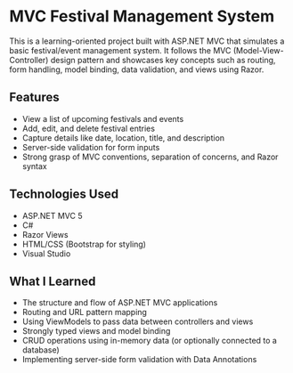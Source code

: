 #  MVC Festival Management System

This is a learning-oriented project built with ASP.NET MVC that simulates a basic festival/event management system. It follows the MVC (Model-View-Controller) design pattern and showcases key concepts such as routing, form handling, model binding, data validation, and views using Razor.

##  Features

-  View a list of upcoming festivals and events
-  Add, edit, and delete festival entries
-  Capture details like date, location, title, and description
-  Server-side validation for form inputs
-  Strong grasp of MVC conventions, separation of concerns, and Razor syntax

##  Technologies Used

- ASP.NET MVC 5
- C#
- Razor Views
- HTML/CSS (Bootstrap for styling)
- Visual Studio

##  What I Learned

- The structure and flow of ASP.NET MVC applications
- Routing and URL pattern mapping
- Using ViewModels to pass data between controllers and views
- Strongly typed views and model binding
- CRUD operations using in-memory data (or optionally connected to a database)
- Implementing server-side form validation with Data Annotations



